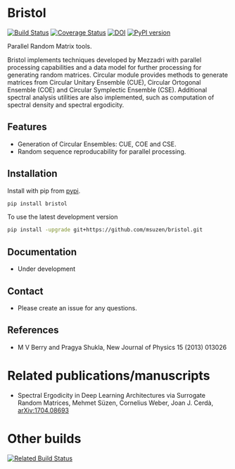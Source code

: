 # Bristol

[![Build Status](https://travis-ci.org/msuzen/bristol.svg?branch=master)](https://travis-ci.org/msuzen/bristol) 
[![Coverage Status](https://coveralls.io/repos/github/msuzen/bristol/badge.svg?branch=master)](https://coveralls.io/github/msuzen/bristol?branch=master) 
[![DOI](https://zenodo.org/badge/DOI/10.5281/zenodo.579642.svg)](https://doi.org/10.5281/zenodo.579642)
[![PyPI version](https://img.shields.io/pypi/v/bristol.svg?maxAge=2591000)](https://pypi.org/project/bristol/)

Parallel Random Matrix tools.

Bristol implements techniques developed by Mezzadri with parallel processing capabilities and a data model for further processing for generating random matrices. Circular module provides methods to generate matrices from Circular Unitary Ensemble (CUE), Circular Ortogonal Ensemble (COE) and Circular Symplectic Ensemble (CSE). Additional spectral analysis utilities are also implemented, such as computation of spectral density and spectral ergodicity.

## Features

* Generation of Circular Ensembles: CUE, COE and CSE.
* Random sequence reproducability for parallel processing.

## Installation

Install with pip from [pypi](https://pypi.python.org/pypi/bristol).

```bash
pip install bristol
```

To use the latest development version

```bash
pip install -upgrade git+https://github.com/msuzen/bristol.git
```

## Documentation
* Under development

## Contact
* Please create an issue for any questions.

## References

* M V Berry and Pragya Shukla, New Journal of Physics 15 (2013) 013026 


# Related publications/manuscripts
* Spectral Ergodicity in Deep Learning Architectures via Surrogate Random Matrices, Mehmet Süzen, Cornelius Weber, Joan J. Cerdà, [arXiv:1704.08693](https://arxiv.org/abs/1704.08303)

# Other builds
[![Related Build Status](https://travis-ci.org/cgars/bristol.svg?branch=master)](https://travis-ci.org/cgars/bristol)
